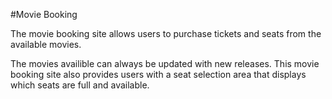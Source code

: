 #Movie Booking

The movie booking site allows users to purchase tickets and seats from the available movies. 

The movies availible can always be updated with new releases. This movie booking site also provides users with a seat selection area that displays which seats are full and available.  

